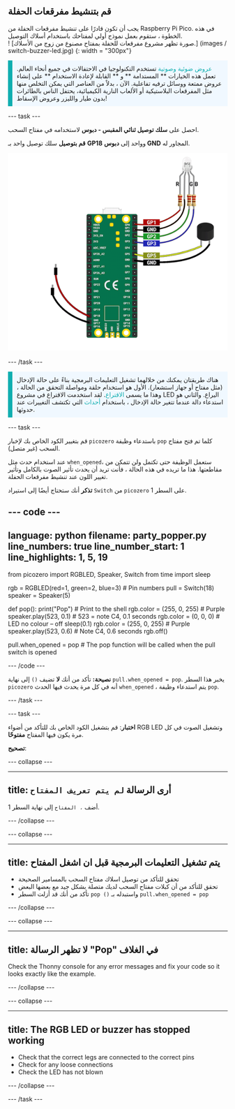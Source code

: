 ## قم بتنشيط مفرقعات الحفلة

<div style="display: flex; flex-wrap: wrap">
<div style="flex-basis: 200px; flex-grow: 1; margin-right: 15px;">
يجب أن تكون قادرًا على تنشيط مفرقعات الحفلة من Raspberry Pi Pico. في هذه الخطوة ، ستقوم بعمل نموذج أولي لمفتاحك باستخدام أسلاك التوصيل. 
</div>
<div>
! [صورة تظهر مشروع مفرقعات للحفلة بمفتاح مصنوع من زوج من الأسلاك.] (images / switch-buzzer-led.jpg) {: width = "300px"}
</div>
</div>

<p style='border-left: solid; border-width:10px; border-color: #0faeb0; background-color: aliceblue; padding: 10px;'>
<span style="color: #0faeb0">عروض ضوئية وصوتية</span> تستخدم التكنولوجيا في الاحتفالات في جميع أنحاء العالم. تعمل هذه الخيارات ** المستدامة ** و ** القابلة لإعادة الاستخدام ** على إنشاء عروض ممتعة ووسائل ترفيه تفاعلية. الآن ، بدلاً من العناصر التي يمكن التخلص منها مثل المفرقعات البلاستيكية أو الألعاب النارية الكيميائية، يحتفل الناس بالطائرات بدون طيار والليزر وعروض الإسقاط!
</p>

--- task ---

احصل على **سلك توصيل ثنائي المقبس - دبوس** لاستخدامه في مفتاح السحب.

**قم بتوصيل** سلك توصيل واحد بـ **GP18** وواحد إلى **دبوس GND** المجاور له.

![A wiring diagram showing a jumper wire attached to GP18 and another jumper wire attached to GND.](images/jumper-switch.png)

--- /task ---

<p style='border-left: solid; border-width:10px; border-color: #0faeb0; background-color: aliceblue; padding: 10px;'>هناك طريقتان يمكنك من خلالهما تشغيل التعليمات البرمجية بناءً على حالة الإدخال (مثل مفتاح أو جهاز استشعار). الأول هو استخدام حلقة ومواصلة التحقق من الحالة ، وهذا ما يسمى <span style="color: #0faeb0">الاقتراع</span>. لقد استخدمت الاقتراع في مشروع LED اليراع. والثاني هو استدعاء دالة عندما تتغير حالة الإدخال ، باستخدام <span style="color: #0faeb0">أحداث</span> التي تكتشف التغييرات عند حدوثها. 
</p>

--- task ---

قم بتغيير الكود الخاص بك لإخبار `picozero` باستدعاء وظيفة `pop` كلما تم فتح مفتاح السحب (غير متصل).

عند استخدام حدث مثل `when_opened`، ستعمل الوظيفة حتى تكتمل ولن تتمكن من مقاطعتها. هذا ما تريده في هذه الحالة ، فأنت تريد أن يحدث تأثير الصوت بالكامل وتأثير تغيير اللون عند تنشيط مفرقعات الحفلة.

**تذكر** أنك ستحتاج أيضًا إلى استيراد `Switch` من `picozero` على السطر 1.

--- code ---
---
language: python filename: party_popper.py line_numbers: true line_number_start: 1
line_highlights: 1, 5, 19
---
from picozero import RGBLED, Speaker, Switch from time import sleep

rgb = RGBLED(red=1, green=2, blue=3) # Pin numbers pull = Switch(18) speaker = Speaker(5)

def pop(): print("Pop") # Print to the shell rgb.color = (255, 0, 255) # Purple speaker.play(523, 0.1) # 523 = note C4, 0.1 seconds rgb.color = (0, 0, 0) # LED no colour – off sleep(0.1) rgb.color = (255, 0, 255) # Purple speaker.play(523, 0.6) # Note C4, 0.6 seconds rgb.off()

pull.when_opened = pop # The pop function will be called when the pull switch is opened

--- /code ---

**نصيحة:** تأكد من أنك **لا** تضيف `()` إلى نهاية `pull.when_opened = pop`. يخبر هذا السطر `picozero` أنه في كل مرة يحدث فيها الحدث `when_opened` ، يتم استدعاء وظيفة `pop`.

--- /task ---

--- task ---

**اختبار**: قم بتشغيل الكود الخاص بك للتأكد من أضواء RGB LED وتشغيل الصوت في كل مرة يكون فيها المفتاح **مفتوحًا**.

**تصحيح**:

--- collapse ---

---
title: أرى الرسالة `لم يتم تعريف المفتاح`
---

أضف `، المفتاح` إلى نهاية السطر 1.

--- /collapse ---

--- collapse ---

---
title: يتم تشغيل التعليمات البرمجية قبل ان اشغل المفتاح
---

+ تحقق للتأكد من توصيل اسلاك مفتاح السحب بالمسامير الصحيحة
+ تحقق للتأكد من أن كبلات مفتاح السحب لديك متصلة بشكل جيد مع بعضها البعض
+ تأكد من أنك قد أزلت السطر `pop ()` واستبدله بـ `pull.when_opened = pop`

--- /collapse ---

--- collapse ---

---
title: لا تظهر الرسالة "Pop" في الغلاف
---

Check the Thonny console for any error messages and fix your code so it looks exactly like the example.

--- /collapse ---

--- collapse ---

---
title: The RGB LED or buzzer has stopped working
---

+ Check that the correct legs are connected to the correct pins
+ Check for any loose connections
+ Check the LED has not blown

--- /collapse ---

--- /task ---
